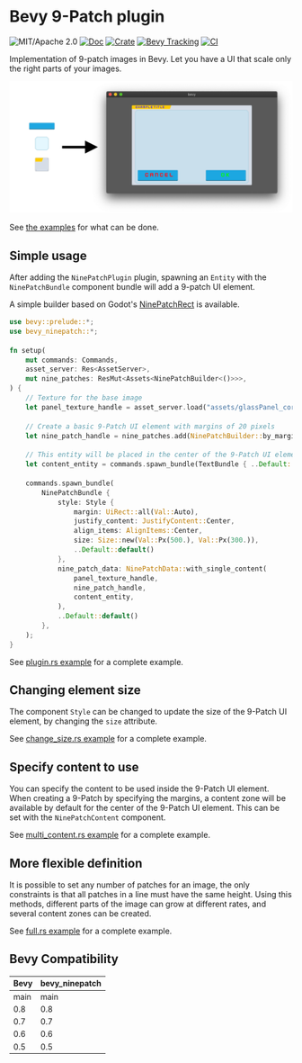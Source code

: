 # Bevy 9-Patch plugin

![MIT/Apache 2.0](https://img.shields.io/badge/license-MIT%2FApache-blue.svg)
[![Doc](https://docs.rs/bevy_ninepatch/badge.svg)](https://docs.rs/bevy_ninepatch)
[![Crate](https://img.shields.io/crates/v/bevy_ninepatch.svg)](https://crates.io/crates/bevy_ninepatch)
[![Bevy Tracking](https://img.shields.io/badge/Bevy%20tracking-main-lightblue)](https://github.com/bevyengine/bevy/blob/main/docs/plugins_guidelines.md#main-branch-tracking)
[![CI](https://github.com/vleue/bevy_ninepatch/actions/workflows/ci.yaml/badge.svg)](https://github.com/vleue/bevy_ninepatch/actions/workflows/ci.yaml)

Implementation of 9-patch images in Bevy. Let you have a UI that scale only the right parts of your images.

![9 patch example](./result.png)

See [the examples](https://github.com/vleue/bevy_ninepatch/tree/main/examples) for what can be done.

## Simple usage

After adding the `NinePatchPlugin` plugin, spawning an `Entity` with the `NinePatchBundle` component bundle will add a 9-patch UI element.

A simple builder based on Godot's [NinePatchRect](https://docs.godotengine.org/en/3.2/classes/class_ninepatchrect.html) is available.

```rust
use bevy::prelude::*;
use bevy_ninepatch::*;

fn setup(
    mut commands: Commands,
    asset_server: Res<AssetServer>,
    mut nine_patches: ResMut<Assets<NinePatchBuilder<()>>>,
) {
    // Texture for the base image
    let panel_texture_handle = asset_server.load("assets/glassPanel_corners.png");

    // Create a basic 9-Patch UI element with margins of 20 pixels
    let nine_patch_handle = nine_patches.add(NinePatchBuilder::by_margins(20, 20, 20, 20));

    // This entity will be placed in the center of the 9-Patch UI element
    let content_entity = commands.spawn_bundle(TextBundle { ..Default::default() }).id();

    commands.spawn_bundle(
        NinePatchBundle {
            style: Style {
                margin: UiRect::all(Val::Auto),
                justify_content: JustifyContent::Center,
                align_items: AlignItems::Center,
                size: Size::new(Val::Px(500.), Val::Px(300.)),
                ..Default::default()
            },
            nine_patch_data: NinePatchData::with_single_content(
                panel_texture_handle,
                nine_patch_handle,
                content_entity,
            ),
            ..Default::default()
        },
    );
}
```

See [plugin.rs example](https://github.com/vleue/bevy_ninepatch/blob/main/examples/plugin.rs) for a complete example.

## Changing element size

The component `Style` can be changed to update the size of the 9-Patch UI element, by changing the `size` attribute.

See [change_size.rs example](https://github.com/vleue/bevy_ninepatch/blob/main/examples/change_size.rs) for a complete example.

## Specify content to use

You can specify the content to be used inside the 9-Patch UI element. When creating a 9-Patch by specifying the margins, a content zone will be available by default for the center of the 9-Patch UI element. This can be set with the `NinePatchContent` component.

See [multi_content.rs example](https://github.com/vleue/bevy_ninepatch/blob/main/examples/content.rs) for a complete example.

## More flexible definition

It is possible to set any number of patches for an image, the only constraints is that all patches in a line must have the same height. Using this methods, different parts of the image can grow at different rates, and several content zones can be created.

See [full.rs example](https://github.com/vleue/bevy_ninepatch/blob/main/examples/full.rs) for a complete example.

## Bevy Compatibility

|Bevy|bevy_ninepatch|
|---|---|
|main|main|
|0.8|0.8|
|0.7|0.7|
|0.6|0.6|
|0.5|0.5|
